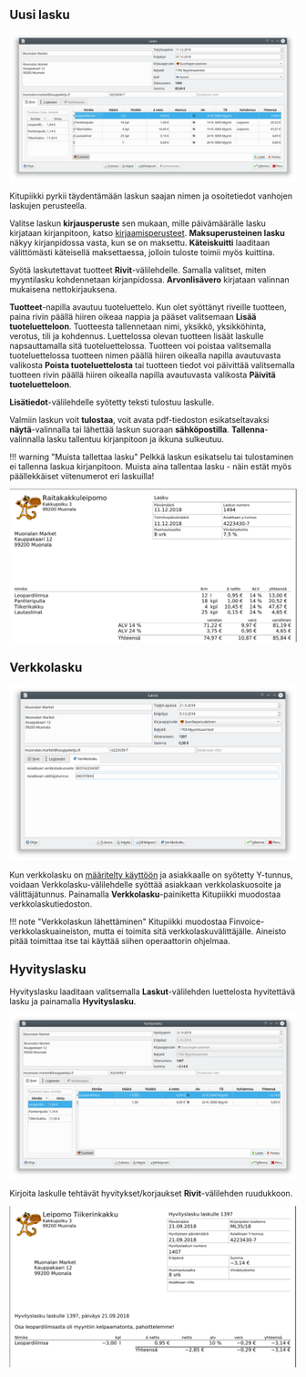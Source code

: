 ## Uusi lasku

![](uusi.png)

Kitupiikki pyrkii täydentämään laskun saajan nimen ja osoitetiedot vanhojen laskujen perusteella.

Valitse laskun **kirjausperuste** sen mukaan, mille päivämäärälle lasku kirjataan kirjanpitoon, katso [kirjaamisperusteet](/kirjanpito/#kirjaamisperusteet). **Maksuperusteinen lasku** näkyy kirjanpidossa vasta, kun se on maksettu. **Käteiskuitti** laaditaan välittömästi käteisellä maksettaessa, jolloin tuloste toimii myös kuittina.

Syötä laskutettavat tuotteet **Rivit**-välilehdelle. Samalla valitset, miten myyntilasku kohdennetaan kirjanpidossa. **Arvonlisävero** kirjataan valinnan mukaisena nettokirjauksena.

**Tuotteet**-napilla avautuu tuoteluettelo. Kun olet syöttänyt riveille tuotteen, paina rivin päällä hiiren oikeaa nappia ja pääset valitsemaan **Lisää tuoteluetteloon**. Tuotteesta tallennetaan nimi, yksikkö, yksikköhinta, verotus, tili ja kohdennus. Luettelossa olevan tuotteen lisäät laskulle napsauttamalla sitä tuoteluettelossa. Tuotteen voi poistaa valitsemalla tuoteluettelossa tuotteen nimen päällä hiiren oikealla napilla avautuvasta valikosta **Poista tuoteluettelosta** tai tuotteen tiedot voi päivittää valitsemalla tuotteen rivin päällä hiiren oikealla napilla avautuvasta valikosta **Päivitä tuoteluetteloon**.

**Lisätiedot**-välilehdelle syötetty teksti tulostuu laskulle.

Valmiin laskun voit **tulostaa**, voit avata pdf-tiedoston esikatseltavaksi **näytä**-valinnalla tai lähettää laskun suoraan **sähköpostilla**. **Tallenna**-valinnalla lasku tallentuu kirjanpitoon ja ikkuna sulkeutuu.

!!! warning "Muista tallettaa lasku"
    Pelkkä laskun esikatselu tai tulostaminen ei tallenna laskua kirjanpitoon. Muista aina tallentaa lasku - näin estät myös päällekkäiset viitenumerot eri laskuilla!

![](lasku.png)

## Verkkolasku

![](verkkolasku.png)

Kun verkkolasku on [määritelty käyttöön](/maaritykset/verkkolasku) ja asiakkaalle on syötetty Y-tunnus, voidaan Verkkolasku-välilehdelle syöttää asiakkaan verkkolaskuosoite ja välittäjätunnus. Painamalla **Verkkolasku**-painiketta Kitupiikki muodostaa verkkolaskutiedoston.

!!! note "Verkkolaskun lähettäminen"
    Kitupiikki muodostaa Finvoice-verkkolaskuaineiston, mutta ei toimita sitä verkkolaskuvälittäjälle. Aineisto pitää toimittaa itse tai käyttää siihen operaattorin ohjelmaa.

## Hyvityslasku

Hyvityslasku laaditaan valitsemalla **Laskut**-välilehden luettelosta hyvitettävä lasku ja painamalla **Hyvityslasku**.

![](hyvityslasku.png)

Kirjoita laskulle tehtävät hyvitykset/korjaukset **Rivit**-välilehden ruudukkoon.

![](hyvitys.png)
